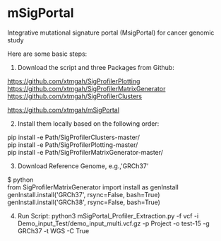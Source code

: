 # mSigPortal
Integrative mutational signature portal (MsigPortal) for cancer genomic study

Here are some basic steps:

1. Download the script and three Packages from Github:

https://github.com/xtmgah/SigProfilerPlotting<br>
https://github.com/xtmgah/SigProfilerMatrixGenerator<br>
https://github.com/xtmgah/SigProfilerClusters<br>

https://github.com/xtmgah/mSigPortal


2. Install them locally based on the following order:

pip install -e Path/SigProfilerClusters-master/ <br>
pip install -e Path/SigProfilerPlotting-master/ <br>
pip install -e Path/SigProfilerMatrixGenerator-master/ <br>


3. Download Reference Genome, e.g.,'GRCh37’  

$ python <br>
from SigProfilerMatrixGenerator import install as genInstall <br>
genInstall.install('GRCh37', rsync=False, bash=True)<br>
genInstall.install('GRCh38', rsync=False, bash=True)<br>

 

4. Run Script:
python3 mSigPortal_Profiler_Extraction.py -f vcf -i Demo_input_Test/demo_input_multi.vcf.gz -p Project -o test-15 -g GRCh37 -t WGS -C True

 
